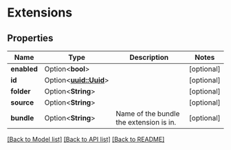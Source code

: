 # Extensions

## Properties

Name | Type | Description | Notes
------------ | ------------- | ------------- | -------------
**enabled** | Option<**bool**> |  | [optional]
**id** | Option<[**uuid::Uuid**](uuid::Uuid.md)> |  | [optional]
**folder** | Option<**String**> |  | [optional]
**source** | Option<**String**> |  | [optional]
**bundle** | Option<**String**> | Name of the bundle the extension is in. | [optional]

[[Back to Model list]](../README.md#documentation-for-models) [[Back to API list]](../README.md#documentation-for-api-endpoints) [[Back to README]](../README.md)


